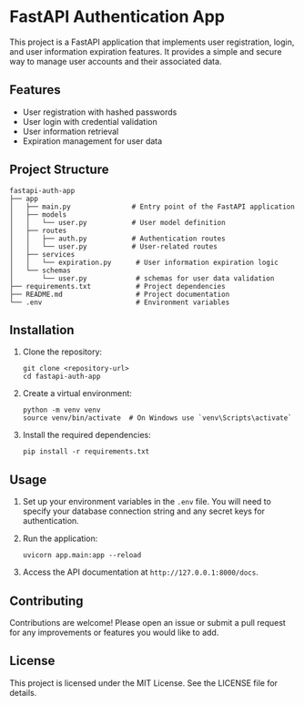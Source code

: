 # FastAPI Authentication App

This project is a FastAPI application that implements user registration, login, and user information expiration features. It provides a simple and secure way to manage user accounts and their associated data.

## Features

- User registration with hashed passwords
- User login with credential validation
- User information retrieval
- Expiration management for user data

## Project Structure

```
fastapi-auth-app
├── app
│   ├── main.py               # Entry point of the FastAPI application
│   ├── models
│   │   └── user.py           # User model definition
│   ├── routes
│   │   ├── auth.py           # Authentication routes
│   │   └── user.py           # User-related routes
│   ├── services
│   │   └── expiration.py      # User information expiration logic
│   └── schemas
│       └── user.py            # schemas for user data validation
├── requirements.txt           # Project dependencies
├── README.md                  # Project documentation
└── .env                       # Environment variables
```

## Installation

1. Clone the repository:
   ```
   git clone <repository-url>
   cd fastapi-auth-app
   ```

2. Create a virtual environment:
   ```
   python -m venv venv
   source venv/bin/activate  # On Windows use `venv\Scripts\activate`
   ```

3. Install the required dependencies:
   ```
   pip install -r requirements.txt
   ```

## Usage

1. Set up your environment variables in the `.env` file. You will need to specify your database connection string and any secret keys for authentication.

2. Run the application:
   ```
   uvicorn app.main:app --reload
   ```

3. Access the API documentation at `http://127.0.0.1:8000/docs`.

## Contributing

Contributions are welcome! Please open an issue or submit a pull request for any improvements or features you would like to add.

## License

This project is licensed under the MIT License. See the LICENSE file for details.